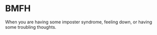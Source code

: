 # BMFH
When you are having some imposter syndrome, feeling down, or having some troubling thoughts.
